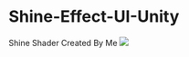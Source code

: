 # Shine-Effect-UI-Unity
Shine Shader Created By Me 
![](https://github.com/xwbash/Shine-Effect-UI-Unity/content.gif)
